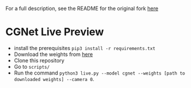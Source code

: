 For a full description, see the README for the original fork [here](https://github.com/Tramac/awesome-semantic-segmentation-pytorch)

# CGNet Live Preview

- install the prerequisites `pip3 install -r requirements.txt`
- Download the weights from [here](https://naza.uzoukwu.net/files/fta/cgnet.pth)
- Clone this repository
- Go to `scripts/`
- Run the command `python3 live.py --model cgnet --weights [path to downloaded weights] --camera 0`.


